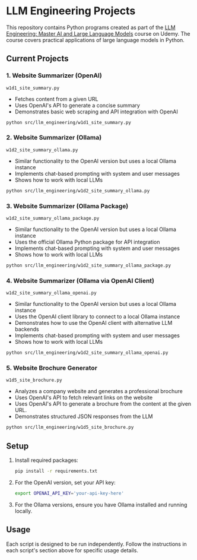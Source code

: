 # LLM Engineering Projects

This repository contains Python programs created as part of the [LLM Engineering: Master AI and Large Language Models](https://www.udemy.com/course/llm-engineering-master-ai-and-large-language-models) course on Udemy. The course covers practical applications of large language models in Python.

## Current Projects

### 1. Website Summarizer (OpenAI)
`w1d1_site_summary.py`
- Fetches content from a given URL
- Uses OpenAI's API to generate a concise summary
- Demonstrates basic web scraping and API integration with OpenAI

```bash
python src/llm_engineering/w1d1_site_summary.py
```

### 2. Website Summarizer (Ollama)
`w1d2_site_summary_ollama.py`
- Similar functionality to the OpenAI version but uses a local Ollama instance
- Implements chat-based prompting with system and user messages
- Shows how to work with local LLMs

```bash
python src/llm_engineering/w1d2_site_summary_ollama.py
```

### 3. Website Summarizer (Ollama Package)
`w1d2_site_summary_ollama_package.py`
- Similar functionality to the OpenAI version but uses a local Ollama instance
- Uses the official Ollama Python package for API integration
- Implements chat-based prompting with system and user messages
- Shows how to work with local LLMs

```bash
python src/llm_engineering/w1d2_site_summary_ollama_package.py
```

### 4. Website Summarizer (Ollama via OpenAI Client)
`w1d2_site_summary_ollama_openai.py`
- Similar functionality to the OpenAI version but uses a local Ollama instance
- Uses the OpenAI client library to connect to a local Ollama instance
- Demonstrates how to use the OpenAI client with alternative LLM backends
- Implements chat-based prompting with system and user messages
- Shows how to work with local LLMs

```bash
python src/llm_engineering/w1d2_site_summary_ollama_openai.py
```

### 5. Website Brochure Generator
`w1d5_site_brochure.py`
- Analyzes a company website and generates a professional brochure
- Uses OpenAI's API to fetch relevant links on the website
- Uses OpenAI's API to generate a brochure from the content at the given URL.
- Demonstrates structured JSON responses from the LLM

```bash
python src/llm_engineering/w1d5_site_brochure.py
```

## Setup

1. Install required packages:
   ```bash
   pip install -r requirements.txt
   ```

2. For the OpenAI version, set your API key:
   ```bash
   export OPENAI_API_KEY='your-api-key-here'
   ```

3. For the Ollama versions, ensure you have Ollama installed and running locally.


## Usage

Each script is designed to be run independently. Follow the instructions in each script's section above for specific usage details.

